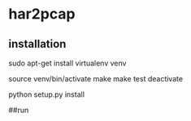 # har2pcap

## installation
sudo apt-get install
virtualenv venv

source venv/bin/activate
make
make test
deactivate

python setup.py install

##run
